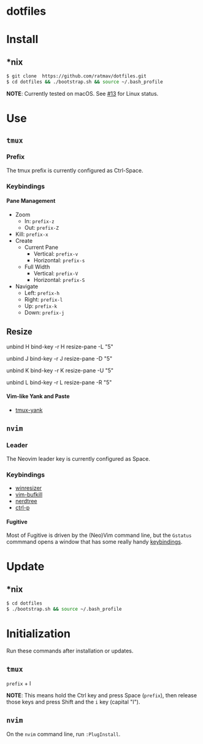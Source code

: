 dotfiles
========

# Install

## *nix

```bash
$ git clone  https://github.com/ratmav/dotfiles.git
$ cd dotfiles && ./bootstrap.sh && source ~/.bash_profile
```

**NOTE**: Currently tested on macOS. See [#13](https://github.com/ratmav/dotfiles/issues/13) for Linux status.

# Use

## `tmux`

### Prefix

The tmux prefix is currently configured as Ctrl-Space.

### Keybindings

#### Pane Management

* Zoom
    * In: `prefix-z`
    * Out: `prefix-Z`
* Kill: `prefix-x`
* Create
    * Current Pane
        * Vertical: `prefix-v`
        * Horizontal: `prefix-s`
    * Full Width
        * Vertical: `prefix-V`
        * Horizontal: `prefix-S`
* Navigate
    * Left: `prefix-h`
    * Right: `prefix-l`
    * Up: `prefix-k`
    * Down: `prefix-j`

## Resize

unbind H
bind-key -r H resize-pane -L "5"

unbind J
bind-key -r J resize-pane -D "5"

unbind K
bind-key -r K resize-pane -U "5"

unbind L
bind-key -r L resize-pane -R "5"
#### Vim-like Yank and Paste

* [tmux-yank](https://github.com/tmux-plugins/tmux-yank#key-bindings)

## `nvim`

### Leader

The Neovim leader key is currently configured as Space.

### Keybindings

* [winresizer](https://github.com/simeji/winresizer#in-default-setting)
* [vim-bufkill](https://github.com/qpkorr/vim-bufkill#usage)
* [nerdtree](https://github.com/scrooloose/nerdtree/blob/master/doc/NERDTree.txt#L220)
* [ctrl-p](https://github.com/ctrlpvim/ctrlp.vim#basic-usage)

#### Fugitive

Most of Fugitive is driven by the (Neo)Vim command line, but the `Gstatus` commmand opens a window that has some really handy [keybindings](https://github.com/tpope/vim-fugitive/blob/master/doc/fugitive.txt#L33).

# Update

## *nix

```bash
$ cd dotfiles
$ ./bootstrap.sh && source ~/.bash_profile
```

# Initialization

Run these commands after installation or updates.

## `tmux`

`prefix` + I

**NOTE**: This means hold the Ctrl key and press Space (`prefix`), then release those keys and press Shift and the `i` key (capital "I").

## `nvim`

On the `nvim` command line, run `:PlugInstall`.

